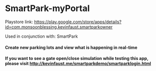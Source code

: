 # SmartPark-myPortal

Playstore link: https://play.google.com/store/apps/details?id=com.monsoonblessing.kevinfaust.smartparkowner

Used in conjunction with: SmartPark

#### Create new parking lots and view what is happening in real-time 
#### If you want to see a gate open/close simulation while testing this app, please visit http://kevinfaust.me/smartparkdemo/smartparklogin.html

